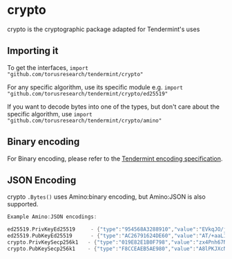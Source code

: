 # crypto

crypto is the cryptographic package adapted for Tendermint's uses

## Importing it
To get the interfaces,
`import "github.com/torusresearch/tendermint/crypto"`

For any specific algorithm, use its specific module e.g.
`import "github.com/torusresearch/tendermint/crypto/ed25519"`

If you want to decode bytes into one of the types, but don't care about the specific algorithm, use
`import "github.com/torusresearch/tendermint/crypto/amino"`

## Binary encoding

For Binary encoding, please refer to the [Tendermint encoding specification](https://github.com/torusresearch/tendermint/blob/master/docs/spec/blockchain/encoding.md).

## JSON Encoding

crypto `.Bytes()` uses Amino:binary encoding, but Amino:JSON is also supported.

```go
Example Amino:JSON encodings:

ed25519.PrivKeyEd25519     - {"type":"954568A3288910","value":"EVkqJO/jIXp3rkASXfh9YnyToYXRXhBr6g9cQVxPFnQBP/5povV4HTjvsy530kybxKHwEi85iU8YL0qQhSYVoQ=="}
ed25519.PubKeyEd25519      - {"type":"AC26791624DE60","value":"AT/+aaL1eB0477Mud9JMm8Sh8BIvOYlPGC9KkIUmFaE="}
crypto.PrivKeySecp256k1   - {"type":"019E82E1B0F798","value":"zx4Pnh67N+g2V+5vZbQzEyRerX9c4ccNZOVzM9RvJ0Y="}
crypto.PubKeySecp256k1    - {"type":"F8CCEAEB5AE980","value":"A8lPKJXcNl5VHt1FK8a244K9EJuS4WX1hFBnwisi0IJx"}
```
